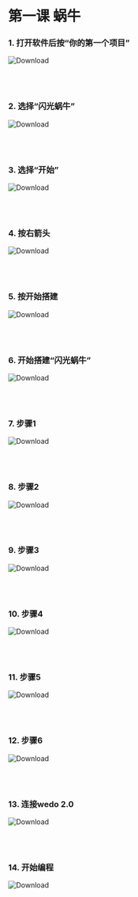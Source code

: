 ﻿# 第一课 蜗牛

### 1. 打开软件后按“你的第一个项目”

![Download](/webdo_2.0/resource/setup13.PNG)

<br><br>

### 2. 选择“闪光蜗牛”

![Download](/webdo_2.0/resource/unit1-1.PNG)

<br><br>

### 3. 选择“开始”

![Download](/webdo_2.0/resource/unit1-2.PNG)

<br><br>

### 4. 按右箭头

![Download](/webdo_2.0/resource/unit1-3.PNG)

<br><br>

### 5. 按开始搭建

![Download](/webdo_2.0/resource/unit1-4.PNG)

<br><br>

### 6. 开始搭建“闪光蜗牛”

![Download](/webdo_2.0/resource/unit1-5.PNG)

<br><br>

### 7. 步骤1

![Download](/webdo_2.0/resource/unit1-6.PNG)

<br><br>

### 8. 步骤2

![Download](/webdo_2.0/resource/unit1-7.PNG)

<br><br>

### 9. 步骤3

![Download](/webdo_2.0/resource/unit1-8.PNG)

<br><br>

### 10. 步骤4

![Download](/webdo_2.0/resource/unit1-9.PNG)

<br><br>

### 11. 步骤5

![Download](/webdo_2.0/resource/unit1-10.PNG)

<br><br>

### 12. 步骤6

![Download](/webdo_2.0/resource/unit1-11.PNG)

<br><br>

### 13. 连接wedo 2.0

![Download](/webdo_2.0/resource/unit1-12.PNG)

<br><br>

### 14. 开始编程

![Download](/webdo_2.0/resource/unit1-13.PNG)

<br><br>
